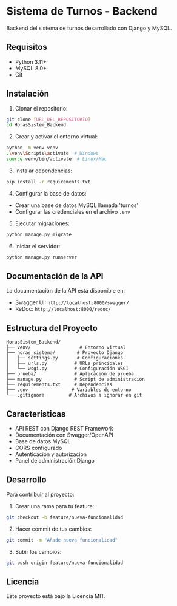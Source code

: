 # Sistema de Turnos - Backend

Backend del sistema de turnos desarrollado con Django y MySQL.

## Requisitos

- Python 3.11+
- MySQL 8.0+
- Git

## Instalación

1. Clonar el repositorio:
```bash
git clone [URL_DEL_REPOSITORIO]
cd HorasSistem_Backend
```

2. Crear y activar el entorno virtual:
```bash
python -m venv venv
.\venv\Scripts\activate  # Windows
source venv/bin/activate  # Linux/Mac
```

3. Instalar dependencias:
```bash
pip install -r requirements.txt
```

4. Configurar la base de datos:
- Crear una base de datos MySQL llamada 'turnos'
- Configurar las credenciales en el archivo `.env`

5. Ejecutar migraciones:
```bash
python manage.py migrate
```

6. Iniciar el servidor:
```bash
python manage.py runserver
```

## Documentación de la API

La documentación de la API está disponible en:
- Swagger UI: `http://localhost:8000/swagger/`
- ReDoc: `http://localhost:8000/redoc/`

## Estructura del Proyecto

```
HorasSistem_Backend/
├── venv/                  # Entorno virtual
├── horas_sistema/        # Proyecto Django
│   ├── settings.py       # Configuraciones
│   ├── urls.py          # URLs principales
│   └── wsgi.py          # Configuración WSGI
├── prueba/              # Aplicación de prueba
├── manage.py            # Script de administración
├── requirements.txt     # Dependencias
├── .env                # Variables de entorno
└── .gitignore         # Archivos a ignorar en git
```

## Características

- API REST con Django REST Framework
- Documentación con Swagger/OpenAPI
- Base de datos MySQL
- CORS configurado
- Autenticación y autorización
- Panel de administración Django

## Desarrollo

Para contribuir al proyecto:

1. Crear una rama para tu feature:
```bash
git checkout -b feature/nueva-funcionalidad
```

2. Hacer commit de tus cambios:
```bash
git commit -m "Añade nueva funcionalidad"
```

3. Subir los cambios:
```bash
git push origin feature/nueva-funcionalidad
```

## Licencia

Este proyecto está bajo la Licencia MIT. 